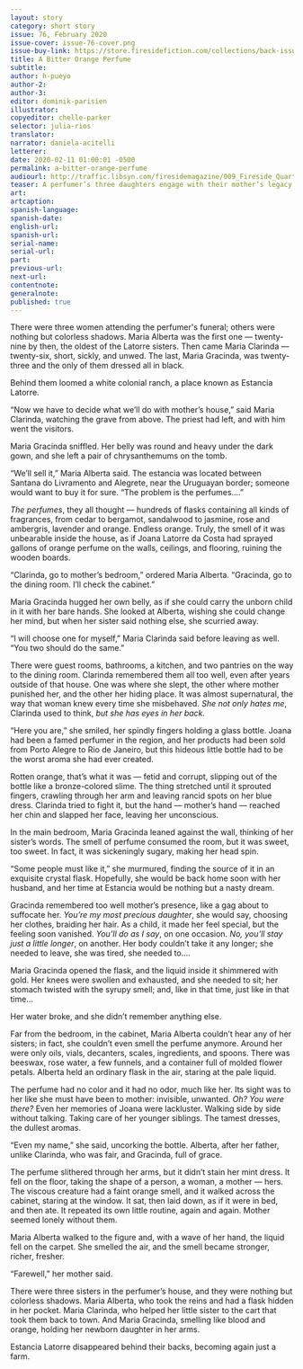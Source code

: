 ```yaml
---
layout: story
category: short story
issue: 76, February 2020
issue-cover: issue-76-cover.png
issue-buy-link: https://store.firesidefiction.com/collections/back-issues/products/fireside-magazine-issue-76-february-2020
title: A Bitter Orange Perfume
subtitle:
author: h-pueyo
author-2:
author-3:
editor: dominik-parisien
illustrator:
copyeditor: chelle-parker
selector: julia-rios
translator:
narrator: daniela-acitelli
letterer:
date: 2020-02-11 01:00:01 -0500
permalink: a-bitter-orange-perfume
audiourl: http://traffic.libsyn.com/firesidemagazine/009_Fireside_Quarterly_A_Bitter_Orange_Perfume.mp3
teaser: A perfumer’s three daughters engage with their mother’s legacy after her funeral.
art:
artcaption:
spanish-language:
spanish-date:
english-url:
spanish-url:
serial-name:
serial-url:
part:
previous-url:
next-url:
contentnote:
generalnote:
published: true
---
```

There were three women attending the perfumer's funeral; others were nothing but colorless shadows. Maria Alberta was the first one — twenty-nine by then, the oldest of the Latorre sisters. Then came Maria Clarinda — twenty-six, short, sickly, and unwed. The last, Maria Gracinda, was twenty-three and the only of them dressed all in black.

Behind them loomed a white colonial ranch, a place known as Estancia Latorre.

“Now we have to decide what we’ll do with mother’s house,” said Maria Clarinda, watching the grave from above. The priest had left, and with him went the visitors.

Maria Gracinda sniffled. Her belly was round and heavy under the dark gown, and she left a pair of chrysanthemums on the tomb.

“We’ll sell it,” Maria Alberta said. The estancia was located between Santana do Livramento and Alegrete, near the Uruguayan border; someone would want to buy it for sure. “The problem is the perfumes....”

_The perfumes_, they all thought — hundreds of flasks containing all kinds of fragrances, from cedar to bergamot, sandalwood to jasmine, rose and ambergris, lavender and orange. Endless orange. Truly, the smell of it was unbearable inside the house, as if Joana Latorre da Costa had sprayed gallons of orange perfume on the walls, ceilings, and flooring, ruining the wooden boards.

“Clarinda, go to mother’s bedroom,” ordered Maria Alberta. “Gracinda, go to the dining room. I’ll check the cabinet.”

Maria Gracinda hugged her own belly, as if she could carry the unborn child in it with her bare hands. She looked at Alberta, wishing she could change her mind, but when her sister said nothing else, she scurried away.

“I will choose one for myself,” Maria Clarinda said before leaving as well. “You two should do the same.”

There were guest rooms, bathrooms, a kitchen, and two pantries on the way to the dining room. Clarinda remembered them all too well, even after years outside of that house. One was where she slept, the other where mother punished her, and the other her hiding place. It was almost supernatural, the way that woman knew every time she misbehaved. _She not only hates me_, Clarinda used to think, _but she has eyes in her back._

“Here you are,” she smiled, her spindly fingers holding a glass bottle. Joana had been a famed perfumer in the region, and her products had been sold from Porto Alegre to Rio de Janeiro, but this hideous little bottle had to be the worst aroma she had ever created.

Rotten orange, that’s what it was — fetid and corrupt, slipping out of the bottle like a bronze-colored slime. The thing stretched until it sprouted fingers, crawling through her arm and leaving rancid spots on her blue dress. Clarinda tried to fight it, but the hand — mother’s hand — reached her chin and slapped her face, leaving her unconscious.

In the main bedroom, Maria Gracinda leaned against the wall, thinking of her sister’s words. The smell of perfume consumed the room, but it was sweet, too sweet. In fact, it was sickeningly sugary, making her head spin.

“Some people must like it,” she murmured, finding the source of it in an exquisite crystal flask. Hopefully, she would be back home soon with her husband, and her time at Estancia would be nothing but a nasty dream.

Gracinda remembered too well mother’s presence, like a gag about to suffocate her.  _You’re my most precious daughter_, she would say, choosing her clothes, braiding her hair. As a child, it made her feel special, but the feeling soon vanished. _You’ll do as I say_, on one occasion. _No, you’ll stay just a little longer_, on another. Her body couldn’t take it any longer; she needed to leave, she was tired, she needed to….

Maria Gracinda opened the flask, and the liquid inside it shimmered with gold. Her knees were swollen and exhausted, and she needed to sit; her stomach twisted with the syrupy smell; and, like in that time, just like in that time...

Her water broke, and she didn’t remember anything else.

Far from the bedroom, in the cabinet, Maria Alberta couldn’t hear any of her sisters; in fact, she couldn’t even smell the perfume anymore. Around her were only oils, vials, decanters, scales, ingredients, and spoons. There was beeswax, rose water, a few funnels, and a container full of molded flower petals. Alberta held an ordinary flask in the air, staring at the pale liquid.

The perfume had no color and it had no odor, much like her. Its sight was to her like she must have been to mother: invisible, unwanted. _Oh? You were there?_ Even her memories of Joana were lackluster. Walking side by side without talking. Taking care of her younger siblings. The tamest dresses, the dullest aromas.

“Even my name,” she said, uncorking the bottle. Alberta, after her father, unlike Clarinda, who was fair, and Gracinda, full of grace.

The perfume slithered through her arms, but it didn’t stain her mint dress. It fell on the floor, taking the shape of a person, a woman, a mother — hers. The viscous creature had a faint orange smell, and it walked across the cabinet, staring at the window. It sat, then laid down, as if it were in bed, and then ate. It repeated its own little routine, again and again. Mother seemed lonely without them.

Maria Alberta walked to the figure and, with a wave of her hand, the liquid fell on the carpet. She smelled the air, and the smell became stronger, richer, fresher.

“Farewell,” her mother said.

There were three sisters in the perfumer’s house, and they were nothing but colorless shadows. Maria Alberta, who took the reins and had a flask hidden in her pocket. Maria Clarinda, who helped her little sister to the cart that took them back to town. And Maria Gracinda, smelling like blood and orange, holding her newborn daughter in her arms.

Estancia Latorre disappeared behind their backs, becoming again just a farm.
